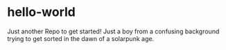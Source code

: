 # hello-world
Just another Repo to get started!
Just a boy from a confusing background trying to get sorted in the dawn of a solarpunk age.
